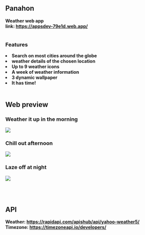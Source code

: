 ## <b>Panahon

Weather web app  
link: https://appsdev-79e1d.web.app/

#

### Features

<li> Search on most cities around the globe
<li> weather details of the chosen location
<li> Up to 9 weather icons 
<li> A week of weather information
<li> 3 dynamic wallpaper 
<li> It has time!

<br />
<br />

## Web preview

### Weather it up in the morning

![](morning.gif)

### Chill out afternoon

![](afternoon.gif)

### Laze off at night

![](night.gif)

<br />
<br />

## API

Weather: https://rapidapi.com/apishub/api/yahoo-weather5/  
Timezone: https://timezoneapi.io/developers/
